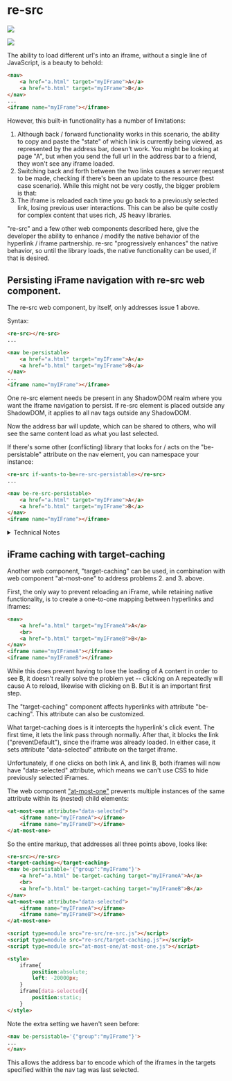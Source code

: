 # re-src

<a href="https://nodei.co/npm/re-src/"><img src="https://nodei.co/npm/re-src.png"></a>

<img src="https://badgen.net/bundlephobia/minzip/re-src">

The ability to load different url's into an iframe, without a single line of JavaScript, is a beauty to behold:

```html
<nav>
    <a href="a.html" target="myIFrame">A</a>
    <a href="b.html" target="myIFrame">B</a>
</nav>
...
<iframe name="myIFrame"></iframe>
```

However, this built-in functionality has a number of limitations:

1. Although back / forward functionality works in this scenario, the ability to copy and paste the "state" of which link is currently being viewed, as represented by the address bar, doesn't work.  You might be looking at page "A", but when you send the full url in the address bar to a friend, they won't see any iframe loaded.
2. Switching back and forth between the two links causes a server request to be made, checking if there's been an update to the resource (best case scenario).  While this might not be very costly, the bigger problem is that:
3. The iframe is reloaded each time you go back to a previously selected link, losing previous user interactions.  This can be also be quite costly for complex content that uses rich, JS heavy libraries.

"re-src" and a few other web components described here, give the developer the ability to enhance / modify the native behavior of the hyperlink / iframe partnership.  re-src "progressively enhances" the native behavior, so until the library loads, the native functionality can be used, if that is desired.

## Persisting iFrame navigation with re-src web component.

The re-src web component, by itself, only addresses issue 1 above.

Syntax:

```html
<re-src></re-src>
...

<nav be-persistable>
    <a href="a.html" target="myIFrame">A</a>
    <a href="b.html" target="myIFrame">B</a>
</nav>
...
<iframe name="myIFrame"></iframe>
```

One re-src element needs be present in any ShadowDOM realm where you want the iframe navigation to persist.  If re-src element is placed outside any ShadowDOM, it applies to all nav tags outside any ShadowDOM.

Now the address bar will update, which can be shared to others, who will see the same content load as what you last selected.

If there's some other (conflicting) library that looks for / acts on the  "be-persistable" attribute on the nav element, you can namespace your instance:

```html
<re-src if-wants-to-be=re-src-persistable></re-src>
...

<nav be-re-src-persistable>
    <a href="a.html" target="myIFrame">A</a>
    <a href="b.html" target="myIFrame">B</a>
</nav>
<iframe name="myIFrame"></iframe>
```

<details>
    <summary>Technical Notes</summary>

**NB:**  For the markup above, if you look at the way the address bar tracks the user interaction, it is clearly inspired by the  [fragments standards proposals](https://github.com/slightlyoff/history_api#ui-state-fragments).  However, because the implementation of the fragment proposal is in the early stages, it appears that there's no way to read the hash value programmatically when the specified delimiter is used ( :\~: ). For that reason, the :-: delimiter is used as a temporary(?) fallback, until the api is more usable with the :\~: delimiter.  So you will get url's like:

https://mydomain.com/contextPath/myResource#:-:re-src=myIFrame:a.html

## Security Validation

re-src confirms the nav element has a hyperlink child with target=myIframe and href=a.html.  

If confirmed, then it sets myIFrame's src = a.html.  If not confirmed, it is ignored.

Otherwise, the address bar could be used to load any arbitrary url.

## Effect on history.state

History.state also gets updated:

```JSON
{"reSrc":{"myIFrame":{"test":"b","textContent":"B"}}}
```

Other parts of history.state are preserved.

</details>

## iFrame caching with target-caching

Another web component, "target-caching" can be used, in combination with web component "at-most-one" to address problems 2. and 3. above. 

First, the only way to prevent reloading an iFrame, while retaining native functionality, is to create a one-to-one mapping between hyperlinks and iframes:

```html
<nav>
    <a href="a.html" target="myIFrameA">A</a>
    <br>
    <a href="b.html" target="myIFrameB">B</a>
</nav>
<iframe name="myIFrameA"></iframe>
<iframe name="myIFrameB"></iframe>
```

While this does prevent having to lose the loading of A content in order to see B, it doesn't really solve the problem yet -- clicking on A repeatedly will cause A to reload, likewise with clicking on B.  But it is an important first step.

The "target-caching" component affects hyperlinks with attribute "be-caching".  This attribute can also be customized.

What target-caching does is it intercepts the hyperlink's click event.  The first time, it lets the link pass through normally.  After that, it blocks the link ("preventDefault"), since the iframe was already loaded.  In either case, it sets attribute "data-selected" attribute on the target iframe.

Unfortunately, if one clicks on both link A, and link B, both iframes will now have "data-selected" attribute, which means we can't use CSS to hide previously selected iFrames.

The web component ["at-most-one"](https://github.com/bahrus/at-most-one) prevents multiple instances of the same attribute within its (nested) child elements:

```html
<at-most-one attribute="data-selected">
    <iframe name="myIFrameA"></iframe>
    <iframe name="myIFrameB"></iframe>
</at-most-one>
```

So the entire markup, that addresses all three points above, looks like:

```html
<re-src></re-src>
<target-caching></target-caching>
<nav be-persistable='{"group":"myIFrame"}'>
    <a href="a.html" be-target-caching target="myIFrameA">A</a>
    <br>
    <a href="b.html" be-target-caching target="myIFrameB">B</a>
</nav>
<at-most-one attribute="data-selected">
    <iframe name="myIFrameA"></iframe>
    <iframe name="myIFrameB"></iframe>
</at-most-one>

<script type=module src="re-src/re-src.js"></script>
<script type=module src="re-src/target-caching.js"></script>
<script type=module src="at-most-one/at-most-one.js"></script>

<style>
    iframe{
        position:absolute;
        left: -20000px;
    }
    iframe[data-selected]{
        position:static;
    }
</style>
```

Note the extra setting we haven't seen before:  

```html
<nav be-persistable='{"group":"myIFrame"}'>
...
</nav>
```

This allows the address bar to encode which of the iframes in the targets specified within the nav tag was last selected.